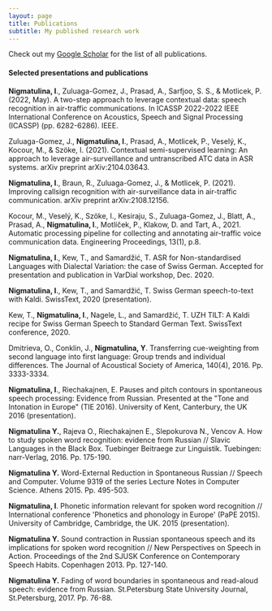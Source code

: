 ```yaml
---
layout: page
title: Publications
subtitle: My published research work 
---
```

Check out my [Google Scholar](https://scholar.google.ch/citations?user=5BwrVLIAAAAJ&hl=en) for the list of all publications.

#### Selected presentations and publications

**Nigmatulina, I**., Zuluaga-Gomez, J., Prasad, A., Sarfjoo, S. S., & Motlicek, P. (2022, May). A two-step approach to leverage contextual data: speech recognition in air-traffic communications. In ICASSP 2022-2022 IEEE International Conference on Acoustics, Speech and Signal Processing (ICASSP) (pp. 6282-6286). IEEE.

Zuluaga-Gomez, J., **Nigmatulina, I**., Prasad, A., Motlicek, P., Veselý, K., Kocour, M., & Szöke, I. (2021). Contextual semi-supervised learning: An approach to leverage air-surveillance and untranscribed ATC data in ASR systems. arXiv preprint arXiv:2104.03643.

**Nigmatulina, I**., Braun, R., Zuluaga-Gomez, J., & Motlicek, P. (2021). Improving callsign recognition with air-surveillance data in air-traffic communication. arXiv preprint arXiv:2108.12156.


Kocour, M., Veselý, K., Szöke, I., Kesiraju, S., Zuluaga-Gomez, J., Blatt, A., Prasad, A., **Nigmatulina, I**., Motlíček, P., Klakow, D. and Tart, A., 2021. Automatic processing pipeline for collecting and annotating air-traffic voice communication data. Engineering Proceedings, 13(1), p.8.

**Nigmatulina, I**., Kew, T., and Samardžić, T. ASR for Non-standardised Languages with Dialectal Variation: the case of Swiss German. Accepted for presentation and publication in VarDial workshop, Dec. 2020.

**Nigmatulina, I**., Kew, T., and Samardžić, T. Swiss German speech-to-text with Kaldi. SwissText, 2020 (presentation).

Kew, T., **Nigmatulina, I**., Nagele, L., and Samardžić, T. UZH TILT: A Kaldi recipe for Swiss German Speech to Standard German Text. SwissText conference, 2020.

Dmitrieva, O., Conklin, J., **Nigmatulina, Y**. Transferring cue-weighting from second language into first language: Group trends and individual differences. The Journal of Acoustical Society of America, 140(4), 2016. Pp. 3333-3334.

**Nigmatulina, I**., Riechakajnen, E. Pauses and pitch contours in spontaneous speech processing: Evidence from Russian. Presented at the "Tone and Intonation in Europe" (TIE 2016). University of Kent, Canterbury, the UK 2016 (presentation).

**Nigmatulina Y.**, Rajeva O., Riechakajnen E., Slepokurova N., Vencov A. How to study spoken word recognition: evidence from Russian // Slavic Languages in the Black Box. Tuebinger Beitraege zur Linguistik. Tuebingen: narr-Verlag, 2016. Pp. 175-190.

**Nigmatulina Y.** Word-External Reduction in Spontaneous Russian // Speech and Computer. Volume 9319 of the series Lecture Notes in Computer Science. Athens 2015. Pp. 495-503.

**Nigmatulina, I**. Phonetic information relevant for spoken word recognition // International conference 'Phonetics and phonology in Europe' (PaPE 2015). University of Cambridge, Cambridge, the UK. 2015 (presentation).

**Nigmatulina Y.** Sound contraction in Russian spontaneous speech and its implications for spoken word recognition // New Perspectives on Speech in Action. Proceedings of the 2nd SJUSK Conference on Contemporary Speech Habits. Copenhagen 2013. Pp. 127-140.

**Nigmatulina Y.** Fading of word boundaries in spontaneous and read-aloud speech: evidence from Russian. St.Petersburg State University Journal, St.Petersburg, 2017. Pp. 76-88.
